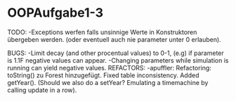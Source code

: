 # OOPAufgabe1-3

TODO:
-Exceptions werfen falls unsinnige Werte in Konstruktoren übergeben werden. (oder eventuell auch nie parameter unter 0 erlauben).


BUGS:
-Limit decay (and other procentual values) to 0-1, (e.g) if parameter is 1.1F negative values can appear.
-Changing parameters while simulation is running can yield negative values.
REFACTORS:
-apuffler: Refactoring: toString() zu Forest hinzugefügt. Fixed table inconsistency. Added getYear(). (Should we also do a setYear? Emulating a timemachine by calling update in a row).	

